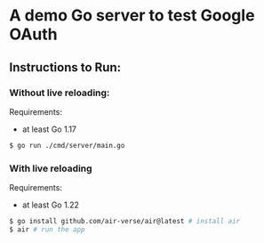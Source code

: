 # A demo Go server to test Google OAuth

## Instructions to Run:

### Without live reloading:

Requirements:
- at least Go 1.17

```sh
$ go run ./cmd/server/main.go
```

### With live reloading

Requirements:
- at least Go 1.22

```sh
$ go install github.com/air-verse/air@latest # install air
$ air # run the app
```
